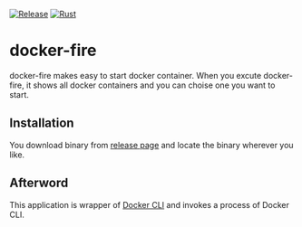 [![Release](https://github.com/GossiperLoturot/docker-fire/actions/workflows/release.yml/badge.svg)](https://github.com/GossiperLoturot/docker-fire/actions/workflows/release.yml)
[![Rust](https://github.com/GossiperLoturot/docker-fire/actions/workflows/rust.yml/badge.svg)](https://github.com/GossiperLoturot/docker-fire/actions/workflows/rust.yml)

# docker-fire

docker-fire makes easy to start docker container. When you excute docker-fire, it shows all docker containers and you can choise one you want to start.

## Installation

You download binary from [release page](https://github.com/GossiperLoturot/docker-fire/releases) and locate the binary wherever you like.

## Afterword

This application is wrapper of [Docker CLI](https://github.com/docker/cli) and invokes a process of Docker CLI.
